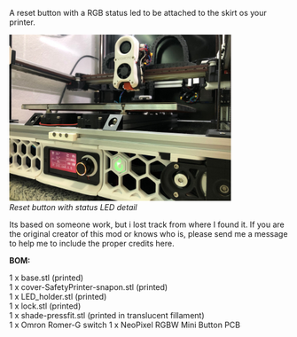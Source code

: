 <p>A reset button with a RGB status led to be attached to the skirt os your printer.</p>

<img src="../Pictures/Resetbutton.jpg" alt="Reset button with status LED detail" width="400">\
_Reset button with status LED detail_

<p>Its based on someone work, but i lost track from where I found it. If you are the original creator of this mod or knows who is, please send me a message to help me to include the proper credits here.</p>

<p><b>BOM:</b></p>
1 x base.stl (printed)</br>
1 x cover-SafetyPrinter-snapon.stl (printed) </br>
1 x LED_holder.stl (printed) </br>
1 x lock.stl (printed) </br>
1 x shade-pressfit.stl (printed in translucent fillament) </br>
1 x Omron Romer-G switch
1 x NeoPixel RGBW Mini Button PCB
